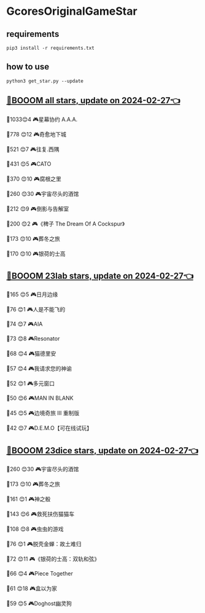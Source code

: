 # GcoresOriginalGameStar

## requirements
```
pip3 install -r requirements.txt
```

## how to use
```
python3 get_star.py --update
```

## [🔗BOOOM all stars, update on 2024-02-27👈](https://raw.githack.com/sichaozhang1112/GcoresOriginalGameStar/main/all.html) 
🌟1033😊4   🎮星幕协约 A.A.A.        

🌟778 😊12  🎮奇愈地下城              

🌟521 😊7   🎮往复.西隅              

🌟431 😊5   🎮CATO               

🌟370 😊10  🎮腐根之里               

🌟260 😊30  🎮宇宙尽头的酒馆            

🌟212 😊9   🎮倒影与告解室             

🌟200 😊2   🎮《稗子 The Dream Of A Cockspur》

🌟173 😊10  🎮葬冬之旅               

🌟170 😊10  🎮银荷的士高              

## [🔗BOOOM 23lab stars, update on 2024-02-27👈](https://raw.githack.com/sichaozhang1112/GcoresOriginalGameStar/main/23lab.html) 
🌟165 😊5   🎮日月边缘               

🌟76  😊1   🎮人是不能飞的             

🌟74  😊7   🎮AIA                

🌟73  😊8   🎮Resonator          

🌟68  😊4   🎮猫德里安               

🌟57  😊4   🎮我请求您的神谕            

🌟52  😊1   🎮多元窗口               

🌟50  😊6   🎮MAN IN BLANK       

🌟45  😊5   🎮边境奇旅 III 重制版       

🌟42  😊7   🎮D.E.M.O【可在线试玩】     

## [🔗BOOOM 23dice stars, update on 2024-02-27👈](https://raw.githack.com/sichaozhang1112/GcoresOriginalGameStar/main/23dice.html) 
🌟260 😊30  🎮宇宙尽头的酒馆            

🌟173 😊10  🎮葬冬之旅               

🌟161 😊1   🎮神之骰                

🌟143 😊6   🎮救死扶伤猫猫车            

🌟108 😊8   🎮虫虫的游戏              

🌟76  😊1   🎮脱壳金蝉：故土难归          

🌟72  😊11  🎮《银荷的士高：双轨和弦》       

🌟66  😊4   🎮Piece Together     

🌟61  😊18  🎮盒以为家               

🌟59  😊5   🎮Doghost幽灵狗         

